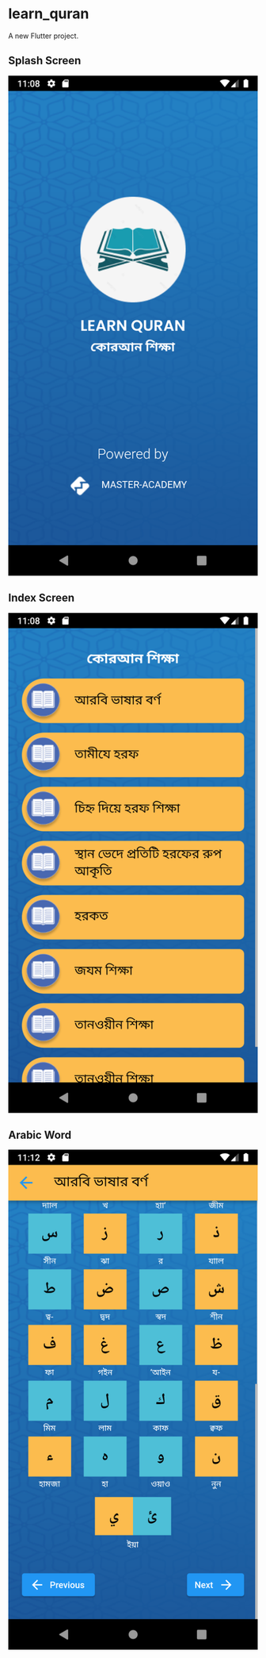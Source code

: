 # learn_quran

A new Flutter project.

## Splash Screen
![](/Github/demo1.png)

## Index Screen
![](/Github/demo2.png)

## Arabic Word
![](/Github/demo3.png)